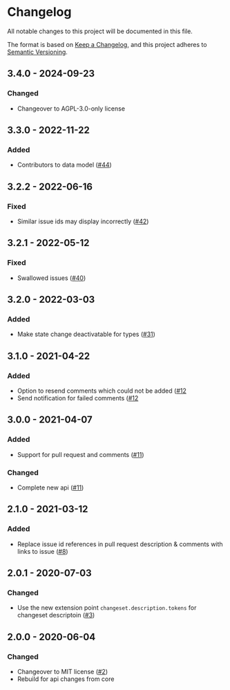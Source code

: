 # Changelog
All notable changes to this project will be documented in this file.

The format is based on [Keep a Changelog](https://keepachangelog.com/en/1.0.0/),
and this project adheres to [Semantic Versioning](https://semver.org/spec/v2.0.0.html).

## 3.4.0 - 2024-09-23
### Changed
- Changeover to AGPL-3.0-only license

## 3.3.0 - 2022-11-22
### Added
- Contributors to data model ([#44](https://github.com/scm-manager/scm-issuetracker-plugin/pull/44))

## 3.2.2 - 2022-06-16
### Fixed
- Similar issue ids may display incorrectly ([#42](https://github.com/scm-manager/scm-issuetracker-plugin/pull/42))

## 3.2.1 - 2022-05-12
### Fixed
- Swallowed issues ([#40](https://github.com/scm-manager/scm-issuetracker-plugin/pull/40))

## 3.2.0 - 2022-03-03
### Added
- Make state change deactivatable for types ([#31](https://github.com/scm-manager/scm-issuetracker-plugin/pull/31))

## 3.1.0 - 2021-04-22
### Added
- Option to resend comments which could not be added ([#12](https://github.com/scm-manager/scm-issuetracker-plugin/pull/12)
- Send notification for failed comments ([#12](https://github.com/scm-manager/scm-issuetracker-plugin/pull/12)

## 3.0.0 - 2021-04-07
### Added
- Support for pull request and comments ([#11](https://github.com/scm-manager/scm-issuetracker-plugin/pull/11))

### Changed
- Complete new api ([#11](https://github.com/scm-manager/scm-issuetracker-plugin/pull/11))

## 2.1.0 - 2021-03-12
### Added
- Replace issue id references in pull request description & comments with links to issue ([#8](https://github.com/scm-manager/scm-issuetracker-plugin/pull/8))

## 2.0.1 - 2020-07-03
### Changed
- Use the new extension point `changeset.description.tokens` for changeset descriptoin ([#3](https://github.com/scm-manager/scm-issuetracker-plugin/pull/3))

## 2.0.0 - 2020-06-04
### Changed
- Changeover to MIT license ([#2](https://github.com/scm-manager/scm-issuetracker-plugin/pull/2))
- Rebuild for api changes from core

